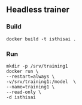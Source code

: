 
## Headless trainer

### Build
```console
docker build -t isthisai .
```

### Run
```console
mkdir -p /srv/training1
docker run \
--restart=always \
-v/srv/training1:/model  \
--name=training1 \
--read-only \
-d isthisai 
```